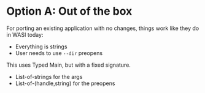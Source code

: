 # Option A: Out of the box

For porting an existing application with no changes, things work like they do
in WASI today:
 - Everything is strings
 - User needs to use `--dir` preopens

This uses Typed Main, but with a fixed signature.
 - List-of-strings for the args
 - List-of-(handle,string) for the preopens
